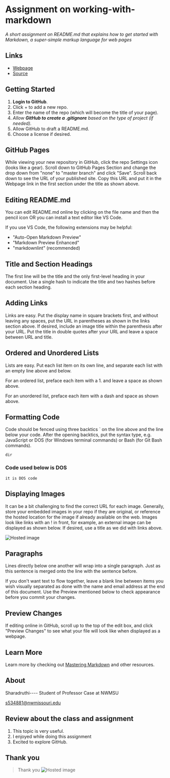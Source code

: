 # Assignment on working-with-markdown
_A short assignment on README.md that explains how to get started with Markdown, a super-simple markup language for web pages_

## Links

- [Webpage](https://druthi7.github.io/working-with-markdown/ "Working With Markdown Webpage")
- [Source](https://github.com/Druthi7/working-with-markdown "Working With Markdown Source")

## Getting Started

1. **Login to GitHub**.
1. Click + to add a new repo. 
1. Enter the name of the repo (which will become the title of your page). 
1. _Allow **GitHub to create a .gitignore** based on the type of project (if needed)._ 
1. Allow GitHub to draft a README.md. 
1. Choose a license if desired. 

## GitHub Pages

While viewing your new repository in GitHub, click the repo Settings icon (looks like a gear). 
Scroll down to GitHub Pages Section and change the drop down from "none" to "master branch" and click "Save". 
Scroll back down to see the URL of your published site. Copy this URL and put it in the Webpage link in the first section under the title as shown above.

## Editing README.md

You can edit README.md online by clicking on the file name and then the pencil icon OR you can install a text editor like VS Code. 

If you use VS Code, the following extensions may be helpful:

- "Auto-Open Markdown Preview"
- "Markdown Preview Enhanced"
- "markdownlint" (recommended)

## Title and Section Headings

The first line will be the title and the only first-level heading in your document. 
Use a single hash to indicate the title and two hashes before each section heading. 

## Adding Links

Links are easy. Put the display name in square brackets first, and without leaving any spaces, put the URL in parentheses as shown in the links section above. 
If desired, include an image title within the parenthesis after your URL. 
Put the title in double quotes after your URL and leave a space between URL and title. 

## Ordered and Unordered Lists

Lists are easy. Put each list item on its own line, and separate each list with an empty line above and below. 

For an ordered list, preface each item with a 1. and leave a space as shown above. 

For an unordered list, preface each item with a dash and space as shown above.

## Formatting Code

Code should be fenced using three backtics ` on the line above and the line below your code. 
After the opening backtics, put the syntax type, e.g. JavaScript or DOS (for Windows terminal commands) or Bash (for Git Bash commands). 

```DOS
dir
```
### Code used below is DOS

```DOS
it is DOS code
```

## Displaying Images

It can be a bit challenging to find the correct URL for each image. 
Generally, store your embedded images in your repo if they are original, or reference the hosted location for the image if already available on the web. 
Images look like links with an ! in front, for example, an external image can be displayed as shown below. If desired, use a title as we did with links above.

![Hosted image](https://image.shutterstock.com/image-vector/hello-lettering-banner-poster-sticker-260nw-1129614320.jpg "hello to github")

## Paragraphs

Lines directly below one another will wrap into a single paragraph. 
Just as this sentence is merged onto the line with the sentence before.

If you don't want text to flow together, leave a blank line between items you wish visually separated as done with the name and email address at the end of this document. Use the Preview mentioned below to check appearance before you commit your changes. 

## Preview Changes

If editing online in GitHub, scroll up to the top of the edit box, and click "Preview Changes" to see what your file will look like when displayed as a webpage. 

## Learn More

Learn more by checking out [Mastering Markdown](https://guides.github.com/features/mastering-markdown/ "Mastering Markdown") and other resources. 

##  About

Sharadruthi----  Student of Professor Case at NWMSU

s534881@nwmissouri.edu

## Review about the class and assignment 

1. This topic is very useful.
2. I enjoyed while doing this assignment
3. Excited to explore GitHub.

## Thank you
> Thank you
![Hosted image](https://images.pexels.com/photos/424517/pexels-photo-424517.jpeg "Thanks")




